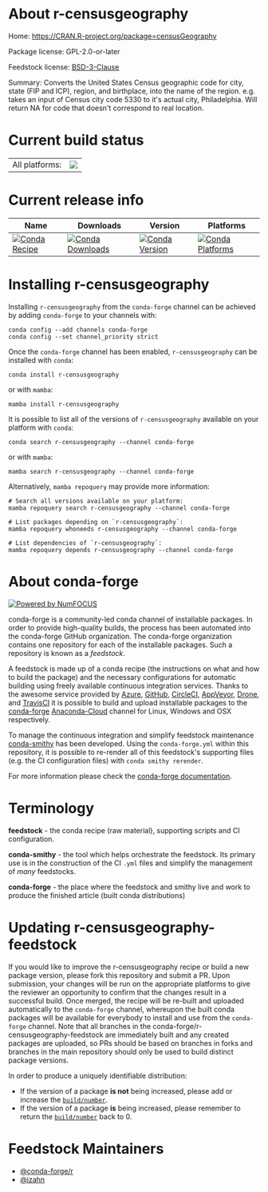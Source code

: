 About r-censusgeography
=======================

Home: https://CRAN.R-project.org/package=censusGeography

Package license: GPL-2.0-or-later

Feedstock license: [BSD-3-Clause](https://github.com/conda-forge/r-censusgeography-feedstock/blob/main/LICENSE.txt)

Summary: Converts the United States Census geographic code for city, state (FIP and ICP), region, and birthplace, into the name of the region. e.g. takes an input of Census city code 5330 to it's actual city, Philadelphia. Will return NA for code that doesn't correspond to real location.

Current build status
====================


<table><tr><td>All platforms:</td>
    <td>
      <a href="https://dev.azure.com/conda-forge/feedstock-builds/_build/latest?definitionId=13578&branchName=main">
        <img src="https://dev.azure.com/conda-forge/feedstock-builds/_apis/build/status/r-censusgeography-feedstock?branchName=main">
      </a>
    </td>
  </tr>
</table>

Current release info
====================

| Name | Downloads | Version | Platforms |
| --- | --- | --- | --- |
| [![Conda Recipe](https://img.shields.io/badge/recipe-r--censusgeography-green.svg)](https://anaconda.org/conda-forge/r-censusgeography) | [![Conda Downloads](https://img.shields.io/conda/dn/conda-forge/r-censusgeography.svg)](https://anaconda.org/conda-forge/r-censusgeography) | [![Conda Version](https://img.shields.io/conda/vn/conda-forge/r-censusgeography.svg)](https://anaconda.org/conda-forge/r-censusgeography) | [![Conda Platforms](https://img.shields.io/conda/pn/conda-forge/r-censusgeography.svg)](https://anaconda.org/conda-forge/r-censusgeography) |

Installing r-censusgeography
============================

Installing `r-censusgeography` from the `conda-forge` channel can be achieved by adding `conda-forge` to your channels with:

```
conda config --add channels conda-forge
conda config --set channel_priority strict
```

Once the `conda-forge` channel has been enabled, `r-censusgeography` can be installed with `conda`:

```
conda install r-censusgeography
```

or with `mamba`:

```
mamba install r-censusgeography
```

It is possible to list all of the versions of `r-censusgeography` available on your platform with `conda`:

```
conda search r-censusgeography --channel conda-forge
```

or with `mamba`:

```
mamba search r-censusgeography --channel conda-forge
```

Alternatively, `mamba repoquery` may provide more information:

```
# Search all versions available on your platform:
mamba repoquery search r-censusgeography --channel conda-forge

# List packages depending on `r-censusgeography`:
mamba repoquery whoneeds r-censusgeography --channel conda-forge

# List dependencies of `r-censusgeography`:
mamba repoquery depends r-censusgeography --channel conda-forge
```


About conda-forge
=================

[![Powered by
NumFOCUS](https://img.shields.io/badge/powered%20by-NumFOCUS-orange.svg?style=flat&colorA=E1523D&colorB=007D8A)](https://numfocus.org)

conda-forge is a community-led conda channel of installable packages.
In order to provide high-quality builds, the process has been automated into the
conda-forge GitHub organization. The conda-forge organization contains one repository
for each of the installable packages. Such a repository is known as a *feedstock*.

A feedstock is made up of a conda recipe (the instructions on what and how to build
the package) and the necessary configurations for automatic building using freely
available continuous integration services. Thanks to the awesome service provided by
[Azure](https://azure.microsoft.com/en-us/services/devops/), [GitHub](https://github.com/),
[CircleCI](https://circleci.com/), [AppVeyor](https://www.appveyor.com/),
[Drone](https://cloud.drone.io/welcome), and [TravisCI](https://travis-ci.com/)
it is possible to build and upload installable packages to the
[conda-forge](https://anaconda.org/conda-forge) [Anaconda-Cloud](https://anaconda.org/)
channel for Linux, Windows and OSX respectively.

To manage the continuous integration and simplify feedstock maintenance
[conda-smithy](https://github.com/conda-forge/conda-smithy) has been developed.
Using the ``conda-forge.yml`` within this repository, it is possible to re-render all of
this feedstock's supporting files (e.g. the CI configuration files) with ``conda smithy rerender``.

For more information please check the [conda-forge documentation](https://conda-forge.org/docs/).

Terminology
===========

**feedstock** - the conda recipe (raw material), supporting scripts and CI configuration.

**conda-smithy** - the tool which helps orchestrate the feedstock.
                   Its primary use is in the construction of the CI ``.yml`` files
                   and simplify the management of *many* feedstocks.

**conda-forge** - the place where the feedstock and smithy live and work to
                  produce the finished article (built conda distributions)


Updating r-censusgeography-feedstock
====================================

If you would like to improve the r-censusgeography recipe or build a new
package version, please fork this repository and submit a PR. Upon submission,
your changes will be run on the appropriate platforms to give the reviewer an
opportunity to confirm that the changes result in a successful build. Once
merged, the recipe will be re-built and uploaded automatically to the
`conda-forge` channel, whereupon the built conda packages will be available for
everybody to install and use from the `conda-forge` channel.
Note that all branches in the conda-forge/r-censusgeography-feedstock are
immediately built and any created packages are uploaded, so PRs should be based
on branches in forks and branches in the main repository should only be used to
build distinct package versions.

In order to produce a uniquely identifiable distribution:
 * If the version of a package **is not** being increased, please add or increase
   the [``build/number``](https://docs.conda.io/projects/conda-build/en/latest/resources/define-metadata.html#build-number-and-string).
 * If the version of a package **is** being increased, please remember to return
   the [``build/number``](https://docs.conda.io/projects/conda-build/en/latest/resources/define-metadata.html#build-number-and-string)
   back to 0.

Feedstock Maintainers
=====================

* [@conda-forge/r](https://github.com/conda-forge/r/)
* [@izahn](https://github.com/izahn/)

